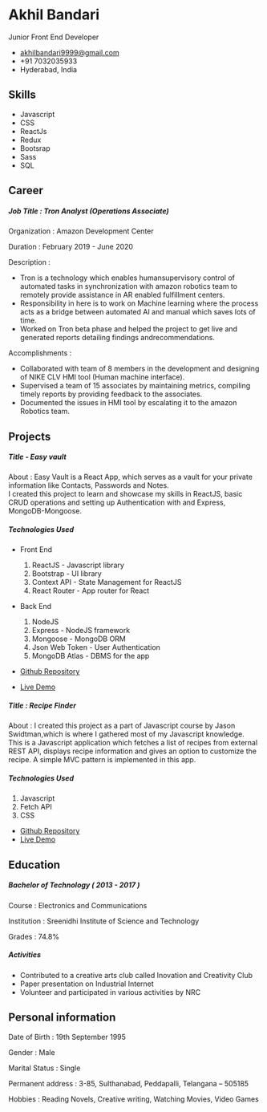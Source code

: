 Akhil Bandari
=============

Junior Front End Developer

*   akhilbandari9999@gmail.com
*   +91 7032035933
*   Hyderabad, India

Skills
------

*   Javascript
*   CSS
*   ReactJs
*   Redux
*   Bootsrap
*   Sass
*   SQL

Career
------

##### Job Title : Tron Analyst (Operations Associate)

Organization : Amazon Development Center

Duration : February 2019 - June 2020

Description :

*   Tron is a technology which enables humansupervisory control of automated tasks in synchronization with amazon robotics team to remotely provide assistance in AR enabled fulfillment centers.
*   Responsibility in here is to work on Machine learning where the process acts as a bridge between automated AI and manual which saves lots of time.
*   Worked on Tron beta phase and helped the project to get live and generated reports detailing findings andrecommendations.

Accomplishments :

*   Collaborated with team of 8 members in the development and designing of NIKE CLV HMI tool (Human machine interface).
*   Supervised a team of 15 associates by maintaining metrics, compiling timely reports by providing feedback to the associates.
*   Documented the issues in HMI tool by escalating it to the amazon Robotics team.

Projects
--------

##### Title - Easy vault

About : Easy Vault is a React App, which serves as a vault for your private information like Contacts, Passwords and Notes.  
I created this project to learn and showcase my skills in ReactJS, basic CRUD operations and setting up Authentication with and Express, MongoDB-Mongoose.

##### Technologies Used

*   Front End
    1.  ReactJS - Javascript library
    2.  Bootstrap - UI library
    3.  Context API - State Management for ReactJS
    4.  React Router - App router for React
*   Back End
    1.  NodeJS
    2.  Express - NodeJS framework
    3.  Mongoose - MongoDB ORM
    4.  Json Web Token - User Authentication
    5.  MongoDB Atlas - DBMS for the app

*   [Github Repository](https://github.com/akhilbandari9/easy-vault)
*   [Live Demo](https://easy-vault.herokuapp.com/)

##### Title : Recipe Finder

About : I created this project as a part of Javascript course by Jason Swidtman,which is where I gathered most of my Javascript knowledge.  
This is a Javascript application which fetches a list of recipes from external REST API, displays recipe information and gives an option to customize the recipe. A simple MVC pattern is implemented in this app.

##### Technologies Used

1.  Javascript
2.  Fetch API
3.  CSS

*   [Github Repository](https://github.com/akhilbandari9/recipe-search)
*   [Live Demo](https://recipe99.netlify.app/)

Education
---------

##### Bachelor of Technology ( 2013 - 2017 )

Course : Electronics and Communications

Institution : Sreenidhi Institute of Science and Technology

Grades : 74.8%

##### Activities

*   Contributed to a creative arts club called Inovation and Creativity Club
*   Paper presentation on Industrial Internet
*   Volunteer and participated in various activities by NRC

Personal information
--------------------

Date of Birth : 19th September 1995

Gender : Male

Marital Status : Single

Permanent address : 3-85, Sulthanabad, Peddapalli, Telangana – 505185

Hobbies : Reading Novels, Creative writing, Watching Movies, Video Games
